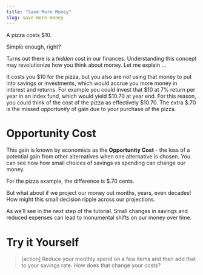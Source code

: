 ```yaml
---
title: "Save More Money"
slug: save-more-money
---
```


A pizza costs $10.

Simple enough, right?

Turns out there is a *hidden* cost in our finances. Understanding this concept may revolutionize how you think about money. Let me explain ...

It costs you $10 for the pizza, but you also are *not* using that money to put into savings or investments, which would accrue you more money in interest and returns. For example you could invest that $10 at 7% return per year in an index fund, which would yield $10.70 at year end. For this reason, you could think of the cost of the pizza as effectively $10.70. The extra $.70 is the missed *opportunity* of gain due to your purchase of the pizza.

# Opportunity Cost

This gain is known by economists as the **Opportunity Cost** - the loss of a potential gain from other alternatives when one alternative is chosen. You can see now how small choices of savings vs spending can change our money.

For the pizza example, the difference is $.70 cents.

But what about if we project our money out months, years, even decades! How might this small decision ripple across our projections.

As we’ll see in the next step of the tutorial. Small changes in savings and reduced expenses can lead to monumental shifts on our money over time.

# Try it Yourself

>[action]
> Reduce your monthly spend on a few items and then add that to your savings rate. How does that change your costs?
